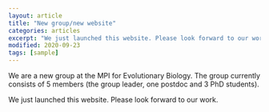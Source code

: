 ```yaml
---
layout: article
title: "New group/new website"
categories: articles
excerpt: "We just launched this website. Please look forward to our work."
modified: 2020-09-23
tags: [sample]
---
```



We are a new group at the MPI for Evolutionary Biology. The group currently
consists of 5 members (the group leader, one postdoc and 3 PhD students).

We just launched this website. Please look forward to our work.